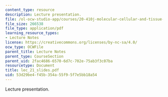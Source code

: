```yaml
---
content_type: resource
description: Lecture presentation.
file: /ol-ocw-studio-app/courses/20-410j-molecular-cellular-and-tissue-biomechanics-be-410j-spring-2003/53d29be4f45b354a55f95f7e5bb18a54_lec_21_slides.pdf
file_size: 266538
file_type: application/pdf
learning_resource_types:
- Lecture Notes
license: https://creativecommons.org/licenses/by-nc-sa/4.0/
ocw_type: OCWFile
parent_title: Lecture Notes
parent_type: CourseSection
parent_uid: 2fac4686-6570-6d7c-702e-75ab3f3c07ba
resourcetype: Document
title: lec_21_slides.pdf
uid: 53d29be4-f45b-354a-55f9-5f7e5bb18a54
---
```

Lecture presentation.
